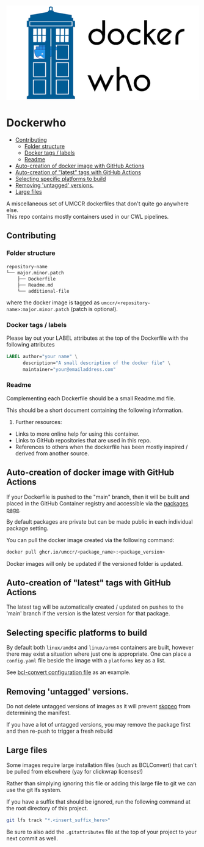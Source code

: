 <p align="center"><img src="docs/images/readme-main.png" alt="docker-who-logo" width="1014"></p>

# Dockerwho <!-- omit in toc -->

- [Contributing](#contributing)
  - [Folder structure](#folder-structure)
  - [Docker tags / labels](#docker-tags--labels)
  - [Readme](#readme)
- [Auto-creation of docker image with GitHub Actions](#auto-creation-of-docker-image-with-github-actions)
- [Auto-creation of "latest" tags with GitHub Actions](#auto-creation-of-latest-tags-with-github-actions)
- [Selecting specific platforms to build](#selecting-specific-platforms-to-build)
- [Removing 'untagged' versions.](#removing-untagged-versions)
- [Large files](#large-files)

A miscellaneous set of UMCCR dockerfiles that don't quite go anywhere else.    
This repo contains mostly containers used in our CWL pipelines.

## Contributing

### Folder structure

```text
repository-name
└── major.minor.patch
    ├── Dockerfile
    ├── Readme.md
    └── additional-file
```

where the docker image is tagged as `umccr/<repository-name>:major.minor.patch` (patch is optional).

### Docker tags / labels

Please lay out your LABEL attributes at the top of the Dockerfile with the following attributes

```dockerfile
LABEL author="your name" \
      description="A small description of the docker file" \
      maintainer="your@emailaddress.com"
```

### Readme

Complementing each Dockerfile should be a small Readme.md file.  

This should be a short document containing the following information.

1. Further resources:
  * Links to more online help for using this container.
  * Links to GitHub repositories that are used in this repo.
  * References to others when the dockerfile has been mostly inspired / derived from another source.
  
## Auto-creation of docker image with GitHub Actions

If your Dockerfile is pushed to the "main" branch, then it will be built and placed in the GitHub Container registry and
accessible via the [packages page](https://github.com/orgs/umccr/packages?repo_name=docker-who).  

By default packages are private but can be made public in each individual package setting.  

You can pull the docker image created via the following command:

```bash
docker pull ghcr.io/umccr/<package_name>:<package_version>
```

Docker images will only be updated if the versioned folder is updated.

## Auto-creation of "latest" tags with GitHub Actions 

The latest tag will be automatically created / updated on pushes to the 'main' branch 
if the version is the latest version for that package.   

## Selecting specific platforms to build

By default both `linux/amd64` and `linux/arm64` containers are built, however there may exist a situation where just one 
is appropriate. One can place a `config.yaml` file beside the image with a `platforms` key as a list. 

See [bcl-convert configuration file](https://github.com/umccr/docker-who/blob/main/repositories/bcl-convert/3.7.5/config.yaml) as an example.

## Removing 'untagged' versions.

Do not delete untagged versions of images as it will prevent [skopeo](https://github.com/containers/skopeo) from determining the manifest.  

If you have a lot of untagged versions, you may remove the package first and then re-push to trigger a fresh rebuild

## Large files

Some images require large installation files (such as BCLConvert) that can't be pulled from elsewhere (yay for clickwrap licenses!)

Rather than simplying ignoring this file or adding this large file to git we can use the git lfs system.  

If you have a suffix that should be ignored, run the following command at the root directory of this project.  

```bash
git lfs track "*.<insert_suffix_here>"
```

Be sure to also add the `.gitattributes` file at the top of your project to your next commit as well.  